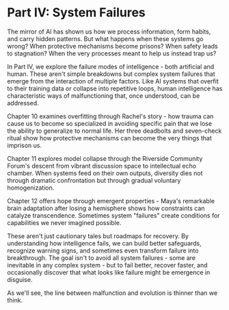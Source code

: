 # Part IV: System Failures

The mirror of AI has shown us how we process information, form habits, and carry hidden patterns. But what happens when these systems go wrong? When protective mechanisms become prisons? When safety leads to stagnation? When the very processes meant to help us instead trap us?

In Part IV, we explore the failure modes of intelligence - both artificial and human. These aren't simple breakdowns but complex system failures that emerge from the interaction of multiple factors. Like AI systems that overfit to their training data or collapse into repetitive loops, human intelligence has characteristic ways of malfunctioning that, once understood, can be addressed.

Chapter 10 examines overfitting through Rachel's story - how trauma can cause us to become so specialized in avoiding specific pain that we lose the ability to generalize to normal life. Her three deadbolts and seven-check ritual show how protective mechanisms can become the very things that imprison us.

Chapter 11 explores model collapse through the Riverside Community Forum's descent from vibrant discussion space to intellectual echo chamber. When systems feed on their own outputs, diversity dies not through dramatic confrontation but through gradual voluntary homogenization.

Chapter 12 offers hope through emergent properties - Maya's remarkable brain adaptation after losing a hemisphere shows how constraints can catalyze transcendence. Sometimes system "failures" create conditions for capabilities we never imagined possible.

These aren't just cautionary tales but roadmaps for recovery. By understanding how intelligence fails, we can build better safeguards, recognize warning signs, and sometimes even transform failure into breakthrough. The goal isn't to avoid all system failures - some are inevitable in any complex system - but to fail better, recover faster, and occasionally discover that what looks like failure might be emergence in disguise.

As we'll see, the line between malfunction and evolution is thinner than we think.
